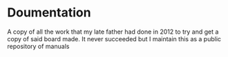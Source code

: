 # Doumentation
A copy of all the work that my late father had done in 2012 to try and get a copy of said board made. It never succeeded but I maintain this as a public repository of manuals
